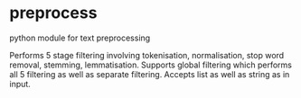 preprocess
==========

python module for text preprocessing

Performs 5 stage filtering involving tokenisation, normalisation, stop word removal, stemming, lemmatisation.
Supports global filtering which performs all 5 filtering as well as separate filtering.
Accepts list as well as string as in input.
